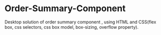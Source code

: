 # Order-Summary-Component
Desktop solution of order summary component , using HTML and CSS(flex box, css selectors, css box model, box-sizing, overflow property).

